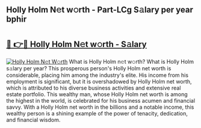 ## Holly Holm N𝚎t w𝚘rth - Part-LCg S𝚊lary per year bphir

# <h2><a href="http://gc46zgz.nevu.top/?p=Holly+Holm">🔗 👉🔴 Holly Holm N𝚎t w𝚘rth - S𝚊lary</a></h2>

[![Holly Holm N𝚎t W𝚘rth](https://i.imgur.com/Oavwk0R.jpeg)](http://gc46zgz.nevu.top/?p=Holly+Holm)
What is Holly Holm n𝚎t w𝚘rth? What is Holly Holm s𝚊lary per year?
This prosperous person's Holly Holm net worth is considerable, placing him among the industry's elite. His income from his employment is significant, but it is overshadowed by Holly Holm net worth, which is attributed to his diverse business activities and extensive real estate portfolio. This wealthy man, whose Holly Holm net worth is among the highest in the world, is celebrated for his business acumen and financial savvy. With a Holly Holm net worth in the billions and a notable income, this wealthy person is a shining example of the power of tenacity, dedication, and financial wisdom.
